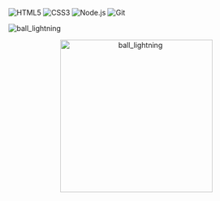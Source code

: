 
![HTML5](https://img.shields.io/badge/HTML5-%23E34F26.svg?style=for-the-badge&logo=html5&logoColor=white)
![CSS3](https://img.shields.io/badge/CSS3-%231572B6.svg?style=for-the-badge&logo=css3&logoColor=white)
![Node.js](https://img.shields.io/badge/Node.js-%23339933.svg?style=for-the-badge&logo=node.js&logoColor=white)
![Git](https://img.shields.io/badge/Git-%23F05032.svg?style=for-the-badge&logo=git&logoColor=white)

![ball_lightning](https://github.com/user-attachments/assets/3a24e05b-b6cf-4188-986d-7899cf553ee9)
<p align="center">
  <img src="https://github.com/user-attachments/assets/3a24e05b-b6cf-4188-986d-7899cf553ee9" width="300" alt="ball_lightning">
</p>
